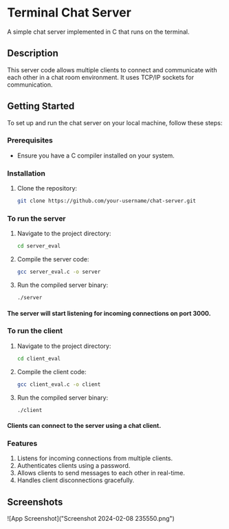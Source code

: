# Terminal Chat Server

A simple chat server implemented in C that runs on the terminal.

## Description

This server code allows multiple clients to connect and communicate with each other in a chat room environment. It uses TCP/IP sockets for communication.

## Getting Started

To set up and run the chat server on your local machine, follow these steps:

### Prerequisites

- Ensure you have a C compiler installed on your system.

### Installation

1. Clone the repository:
   ```bash
   git clone https://github.com/your-username/chat-server.git

### To run the server
1. Navigate to the project directory:

    ```bash
    cd server_eval

2. Compile the server code:
    ```bash
    gcc server_eval.c -o server

3. Run the compiled server binary:

    ```bash
    ./server

#### The server will start listening for incoming connections on port 3000.

### To run the client
1. Navigate to the project directory:

    ```bash
    cd client_eval

2. Compile the client code:
    ```bash
    gcc client_eval.c -o client

3. Run the compiled server binary:

    ```bash
    ./client

#### Clients can connect to the server using a chat client.

### Features
1. Listens for incoming connections from multiple clients.
2. Authenticates clients using a password.
3. Allows clients to send messages to each other in real-time.
4. Handles client disconnections gracefully.


## Screenshots

![App Screenshot]("Screenshot 2024-02-08 235550.png")
